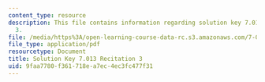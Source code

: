 ```yaml
---
content_type: resource
description: This file contains information regarding solution key 7.013 recitation
  3.
file: /media/https%3A/open-learning-course-data-rc.s3.amazonaws.com/7-013-introductory-biology-spring-2013/9faa7780f361718ea7ec4ec3fc477f31_MIT7_013S12_RecitatSol_3.pdf
file_type: application/pdf
resourcetype: Document
title: Solution Key 7.013 Recitation 3
uid: 9faa7780-f361-718e-a7ec-4ec3fc477f31
---
```

